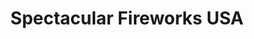 ---
title: "Spectacular Fireworks USA"
url: /new-milford/spectacular-fireworks-usa/
shop: pyrotechnics
---
